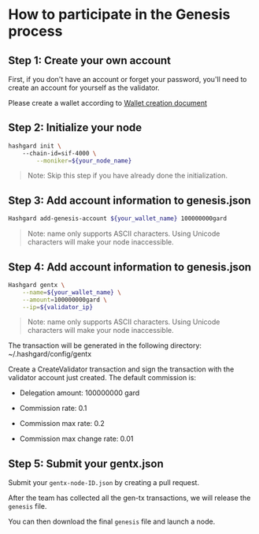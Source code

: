 # How to participate in the Genesis process



## Step 1: Create your own account 

First, if you don't have an account or forget your password, you'll need to create an account for yourself as the validator.

Please create a wallet according to [Wallet creation document](https://github.com/hashgard/hashgard/blob/master/docs/en/hashgardcli/keys/add.md)



## Step 2: Initialize your node 

```bash
hashgard init \ 		
    --chain-id=sif-4000 \
		--moniker=${your_node_name} 
```

> Note: Skip this step if you have already done the initialization.



## Step 3: Add account information to genesis.json 

```bash
Hashgard add-genesis-account ${your_wallet_name} 100000000gard 
```

> Note: name only supports ASCII characters. Using Unicode characters will make your node inaccessible.



## Step 4: Add account information to genesis.json 

```bash
Hashgard gentx \
    --name=${your_wallet_name} \
    --amount=100000000gard \
    --ip=${validator_ip}
```

> Note: name only supports ASCII characters. Using Unicode characters will make your node inaccessible.

The transaction will be generated in the following directory: ~/.hashgard/config/gentx 

Create a CreateValidator transaction and sign the transaction with the validator account just created. The default commission is:

- Delegation amount: 100000000 gard 

- Commission rate: 0.1 

- Commission max rate: 0.2 

- Commission max change rate: 0.01




## Step 5: Submit your gentx.json

Submit your `gentx-node-ID.json` by creating a pull request. 

After the team has collected all the gen-tx transactions, we will release the `genesis` file. 

You can then download the final `genesis` file and launch a node.